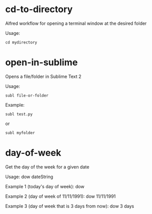 cd-to-directory
===============

Alfred workflow for opening a terminal window at the desired folder

Usage:

    cd mydirectory


open-in-sublime
======================

Opens a file/folder in Sublime Text 2

Usage:

    subl file-or-folder
    
Example:

    subl test.py
    
or

    subl myfolder
    
day-of-week
====================

Get the day of the week for a given date

Usage:
    dow dateString

Example 1 (today's day of week):
    dow
    
Example 2 (day of week of 11/11/1991):
    dow 11/11/1991
    
Example 3 (day of week that is 3 days from now):
    dow 3 days
